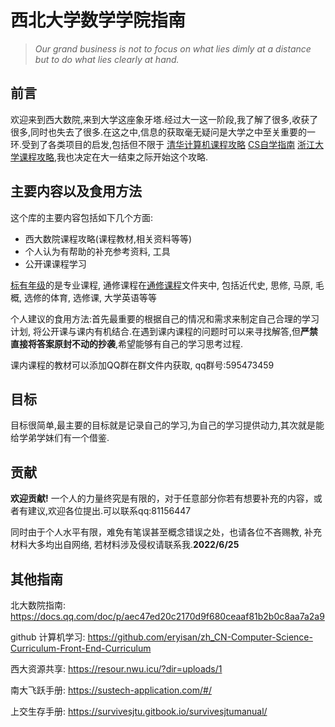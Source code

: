 # 西北大学数学学院指南

> *Our grand business is not to focus on what lies dimly at a distance but to do what lies clearly at hand.*

## 前言

欢迎来到西大数院,来到大学这座象牙塔.经过大一这一阶段,我了解了很多,收获了很多,同时也失去了很多.在这之中,信息的获取毫无疑问是大学之中至关重要的一环.受到了各类项目的启发,包括但不限于  [清华计算机课程攻略](https://rekcarc-tsc-uht.readthedocs.io/en/latest/README.html)   [CS自学指南](https://csdiy.wiki/)   [浙江大学课程攻略](https://github.com/QSCTech/zju-icicles),我也决定在大一结束之际开始这个攻略. 

## 主要内容以及食用方法
这个库的主要内容包括如下几个方面:
- 西大数院课程攻略(课程教材,相关资料等等)
- 个人认为有帮助的补充参考资料, 工具
- 公开课课程学习

<u>标有年级</u>的是专业课程, 通修课程在<u>通修课程</u>文件夹中, 包括近代史, 思修, 马原, 毛概, 选修的体育, 选修课, 大学英语等等

个人建议的食用方法:首先最重要的根据自己的情况和需求来制定自己合理的学习计划, 将公开课与课内有机结合.在遇到课内课程的问题时可以来寻找解答,但**严禁直接将答案原封不动的抄袭**,希望能够有自己的学习思考过程. 

课内课程的教材可以添加QQ群在群文件内获取, qq群号:595473459

## 目标

目标很简单,最主要的目标就是记录自己的学习,为自己的学习提供动力,其次就是能给学弟学妹们有一个借鉴.

## 贡献
**欢迎贡献!** 一个人的力量终究是有限的，对于任意部分你若有想要补充的内容，或者有建议,欢迎各位提出.可以联系qq:81156447

同时由于个人水平有限，难免有笔误甚至概念错误之处，也请各位不吝赐教, 补充材料大多均出自网络, 若材料涉及侵权请联系我.**2022/6/25**

## 其他指南

北大数院指南: https://docs.qq.com/doc/p/aec47ed20c2170d9f680ceaaf81b2b0c8aa7a2a9

github 计算机学习: https://github.com/eryisan/zh_CN-Computer-Science-Curriculum-Front-End-Curriculum

西大资源共享: https://resour.nwu.icu/?dir=uploads/1

南大飞跃手册: https://sustech-application.com/#/

上交生存手册: https://survivesjtu.gitbook.io/survivesjtumanual/
